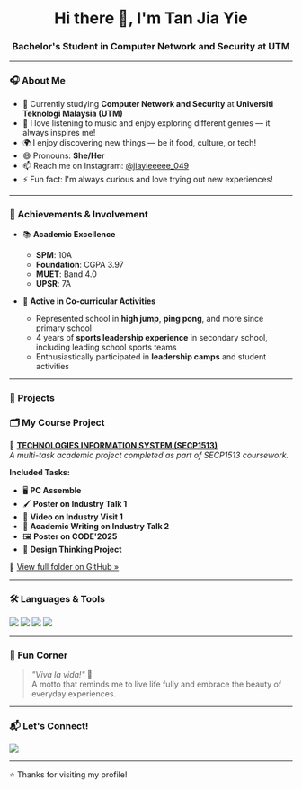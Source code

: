 <h1 align="center">Hi there 👋, I'm Tan Jia Yie</h1>
<h3 align="center">Bachelor's Student in Computer Network and Security at UTM</h3>

---

### 🎧 About Me

- 🌱 Currently studying **Computer Network and Security** at **Universiti Teknologi Malaysia (UTM)**
- 🎵 I love listening to music and enjoy exploring different genres — it always inspires me!
- 🌍 I enjoy discovering new things — be it food, culture, or tech!
- 😄 Pronouns: **She/Her**
- 📫 Reach me on Instagram: [@jiayieeeee_049](https://www.instagram.com/jiayieeeee_049/)
- ⚡ Fun fact: I'm always curious and love trying out new experiences!

---
### 🏅 Achievements & Involvement

- 📚 **Academic Excellence**  
  - **SPM**: 10A  
  - **Foundation**: CGPA 3.97  
  - **MUET**: Band 4.0  
  - **UPSR**: 7A

- 🎽 **Active in Co-curricular Activities**  
  - Represented school in **high jump**, **ping pong**, and more since primary school  
  - 4 years of **sports leadership experience** in secondary school, including leading school sports teams  
  - Enthusiastically participated in **leadership camps** and student activities

---
### 🚀 Projects

### 🗂️ My Course Project

📁 **[TECHNOLOGIES INFORMATION SYSTEM (SECP1513)](https://github.com/miqbaltariq/SECP1513202420251/tree/6712538f112c0b22242a1f5d865f95c017d300b8/06/TAN%20JIA%20YIE)**  
_A multi-task academic project completed as part of SECP1513 coursework._

**Included Tasks:**
- 🖥️ **PC Assemble**
- 🖌️ **Poster on Industry Talk 1**
- 🎥 **Video on Industry Visit 1**
- 📖 **Academic Writing on Industry Talk 2**
- 🖼️ **Poster on CODE'2025**
- 🤖 **Design Thinking Project**

🔗 [View full folder on GitHub »](https://github.com/miqbaltariq/SECP1513202420251/tree/6712538f112c0b22242a1f5d865f95c017d300b8/06/TAN%20JIA%20YIE)


---

### 🛠️ Languages & Tools

<p align="left">
  <img src="https://img.shields.io/badge/C++-00599C?style=for-the-badge&logo=cplusplus&logoColor=white" />
  <img src="https://img.shields.io/badge/Python-3776AB?style=for-the-badge&logo=python&logoColor=white" />
  <img src="https://img.shields.io/badge/VS%20Code-007ACC?style=for-the-badge&logo=visualstudiocode&logoColor=white" />
  <img src="https://img.shields.io/badge/GitHub-181717?style=for-the-badge&logo=github&logoColor=white" />
</p>

---

### 📌 Fun Corner

> *"Viva la vida!"* 🎨  
> A motto that reminds me to live life fully and embrace the beauty of everyday experiences.

---

### 📬 Let's Connect!

<p align="left">
  <a href="https://www.instagram.com/jiayieeeee_049/" target="_blank">
    <img src="https://img.shields.io/badge/Instagram-%23E4405F?style=for-the-badge&logo=instagram&logoColor=white" />
  </a>
</p>

---

⭐ Thanks for visiting my profile!
